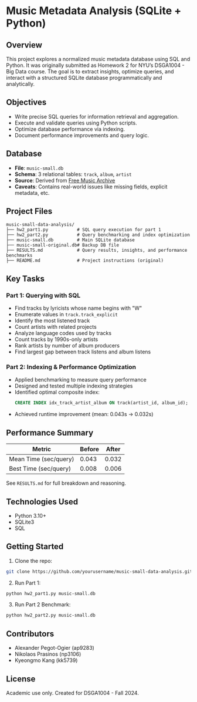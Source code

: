 # Music Metadata Analysis (SQLite + Python)

## Overview

This project explores a normalized music metadata database using SQL and Python. It was originally submitted as Homework 2 for NYU’s DSGA1004 - Big Data course. The goal is to extract insights, optimize queries, and interact with a structured SQLite database programmatically and analytically.

## Objectives

- Write precise SQL queries for information retrieval and aggregation.
- Execute and validate queries using Python scripts.
- Optimize database performance via indexing.
- Document performance improvements and query logic.

## Database

- **File**: `music-small.db`
- **Schema**: 3 relational tables: `track`, `album`, `artist`
- **Source**: Derived from [Free Music Archive](https://freemusicarchive.org/)
- **Caveats**: Contains real-world issues like missing fields, explicit metadata, etc.

## Project Files

```
music-small-data-analysis/
├── hw2_part1.py           # SQL query execution for part 1
├── hw2_part2.py           # Query benchmarking and index optimization
├── music-small.db         # Main SQLite database
├── music-small-original.db# Backup DB file
├── RESULTS.md             # Query results, insights, and performance benchmarks
├── README.md              # Project instructions (original)
```

## Key Tasks

### Part 1: Querying with SQL

- Find tracks by lyricists whose name begins with "W"
- Enumerate values in `track.track_explicit`
- Identify the most listened track
- Count artists with related projects
- Analyze language codes used by tracks
- Count tracks by 1990s-only artists
- Rank artists by number of album producers
- Find largest gap between track listens and album listens

### Part 2: Indexing & Performance Optimization

- Applied benchmarking to measure query performance
- Designed and tested multiple indexing strategies
- Identified optimal composite index:
  ```sql
  CREATE INDEX idx_track_artist_album ON track(artist_id, album_id);
  ```
- Achieved runtime improvement (mean: 0.043s → 0.032s)

## Performance Summary

| Metric                | Before | After |
| --------------------- | ------ | ----- |
| Mean Time (sec/query) | 0.043  | 0.032 |
| Best Time (sec/query) | 0.008  | 0.006 |

See `RESULTS.md` for full breakdown and reasoning.

## Technologies Used

- Python 3.10+
- SQLite3
- SQL

## Getting Started

1. Clone the repo:

```bash
git clone https://github.com/yourusername/music-small-data-analysis.git
```

2. Run Part 1:

```bash
python hw2_part1.py music-small.db
```

3. Run Part 2 Benchmark:

```bash
python hw2_part2.py music-small.db
```

## Contributors

- Alexander Pegot-Ogier (ap9283)
- Nikolaos Prasinos (np3106)
- Kyeongmo Kang (kk5739)

## License

Academic use only. Created for DSGA1004 - Fall 2024.

